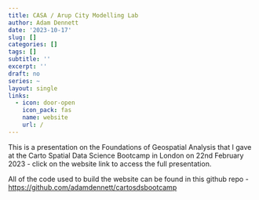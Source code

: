 ```yaml
---
title: CASA / Arup City Modelling Lab
author: Adam Dennett
date: '2023-10-17'
slug: []
categories: []
tags: []
subtitle: ''
excerpt: ''
draft: no
series: ~
layout: single
links:
  - icon: door-open
    icon_pack: fas
    name: website
    url: /
---
```


This is a presentation on the Foundations of Geospatial Analysis that I gave at the Carto Spatial Data Science Bootcamp in London on 22nd February 2023 - click on the website link to access the full presentation.

All of the code used to build the website can be found in this github repo - <https://github.com/adamdennett/cartosdsbootcamp>
